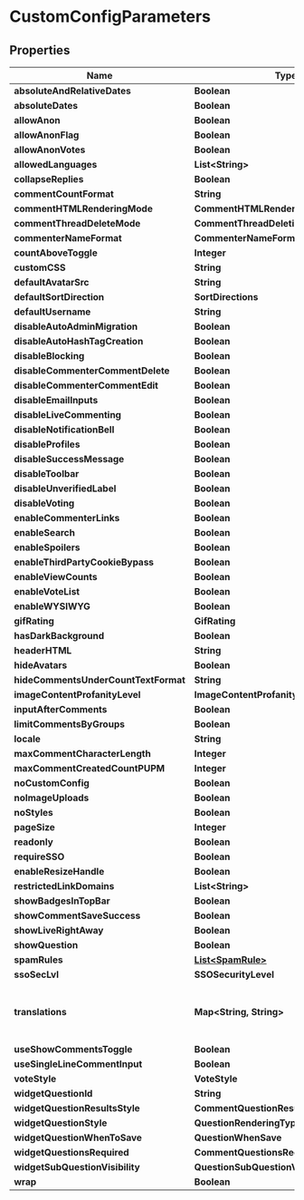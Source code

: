 

# CustomConfigParameters


## Properties

| Name | Type | Description | Notes |
|------------ | ------------- | ------------- | -------------|
|**absoluteAndRelativeDates** | **Boolean** |  |  [optional] |
|**absoluteDates** | **Boolean** |  |  [optional] |
|**allowAnon** | **Boolean** |  |  [optional] |
|**allowAnonFlag** | **Boolean** |  |  [optional] |
|**allowAnonVotes** | **Boolean** |  |  [optional] |
|**allowedLanguages** | **List&lt;String&gt;** |  |  [optional] |
|**collapseReplies** | **Boolean** |  |  [optional] |
|**commentCountFormat** | **String** |  |  [optional] |
|**commentHTMLRenderingMode** | **CommentHTMLRenderingMode** |  |  [optional] |
|**commentThreadDeleteMode** | **CommentThreadDeletionMode** |  |  [optional] |
|**commenterNameFormat** | **CommenterNameFormats** |  |  [optional] |
|**countAboveToggle** | **Integer** |  |  [optional] |
|**customCSS** | **String** |  |  [optional] |
|**defaultAvatarSrc** | **String** |  |  [optional] |
|**defaultSortDirection** | **SortDirections** |  |  [optional] |
|**defaultUsername** | **String** |  |  [optional] |
|**disableAutoAdminMigration** | **Boolean** |  |  [optional] |
|**disableAutoHashTagCreation** | **Boolean** |  |  [optional] |
|**disableBlocking** | **Boolean** |  |  [optional] |
|**disableCommenterCommentDelete** | **Boolean** |  |  [optional] |
|**disableCommenterCommentEdit** | **Boolean** |  |  [optional] |
|**disableEmailInputs** | **Boolean** |  |  [optional] |
|**disableLiveCommenting** | **Boolean** |  |  [optional] |
|**disableNotificationBell** | **Boolean** |  |  [optional] |
|**disableProfiles** | **Boolean** |  |  [optional] |
|**disableSuccessMessage** | **Boolean** |  |  [optional] |
|**disableToolbar** | **Boolean** |  |  [optional] |
|**disableUnverifiedLabel** | **Boolean** |  |  [optional] |
|**disableVoting** | **Boolean** |  |  [optional] |
|**enableCommenterLinks** | **Boolean** |  |  [optional] |
|**enableSearch** | **Boolean** |  |  [optional] |
|**enableSpoilers** | **Boolean** |  |  [optional] |
|**enableThirdPartyCookieBypass** | **Boolean** |  |  [optional] |
|**enableViewCounts** | **Boolean** |  |  [optional] |
|**enableVoteList** | **Boolean** |  |  [optional] |
|**enableWYSIWYG** | **Boolean** |  |  [optional] |
|**gifRating** | **GifRating** |  |  [optional] |
|**hasDarkBackground** | **Boolean** |  |  [optional] |
|**headerHTML** | **String** |  |  [optional] |
|**hideAvatars** | **Boolean** |  |  [optional] |
|**hideCommentsUnderCountTextFormat** | **String** |  |  [optional] |
|**imageContentProfanityLevel** | **ImageContentProfanityLevel** |  |  [optional] |
|**inputAfterComments** | **Boolean** |  |  [optional] |
|**limitCommentsByGroups** | **Boolean** |  |  [optional] |
|**locale** | **String** |  |  [optional] |
|**maxCommentCharacterLength** | **Integer** |  |  [optional] |
|**maxCommentCreatedCountPUPM** | **Integer** |  |  [optional] |
|**noCustomConfig** | **Boolean** |  |  [optional] |
|**noImageUploads** | **Boolean** |  |  [optional] |
|**noStyles** | **Boolean** |  |  [optional] |
|**pageSize** | **Integer** |  |  [optional] |
|**readonly** | **Boolean** |  |  [optional] |
|**requireSSO** | **Boolean** |  |  [optional] |
|**enableResizeHandle** | **Boolean** |  |  [optional] |
|**restrictedLinkDomains** | **List&lt;String&gt;** |  |  [optional] |
|**showBadgesInTopBar** | **Boolean** |  |  [optional] |
|**showCommentSaveSuccess** | **Boolean** |  |  [optional] |
|**showLiveRightAway** | **Boolean** |  |  [optional] |
|**showQuestion** | **Boolean** |  |  [optional] |
|**spamRules** | [**List&lt;SpamRule&gt;**](SpamRule.md) |  |  [optional] |
|**ssoSecLvl** | **SSOSecurityLevel** |  |  [optional] |
|**translations** | **Map&lt;String, String&gt;** | Construct a type with a set of properties K of type T |  [optional] |
|**useShowCommentsToggle** | **Boolean** |  |  [optional] |
|**useSingleLineCommentInput** | **Boolean** |  |  [optional] |
|**voteStyle** | **VoteStyle** |  |  [optional] |
|**widgetQuestionId** | **String** |  |  [optional] |
|**widgetQuestionResultsStyle** | **CommentQuestionResultsRenderingType** |  |  [optional] |
|**widgetQuestionStyle** | **QuestionRenderingType** |  |  [optional] |
|**widgetQuestionWhenToSave** | **QuestionWhenSave** |  |  [optional] |
|**widgetQuestionsRequired** | **CommentQuestionsRequired** |  |  [optional] |
|**widgetSubQuestionVisibility** | **QuestionSubQuestionVisibility** |  |  [optional] |
|**wrap** | **Boolean** |  |  [optional] |




